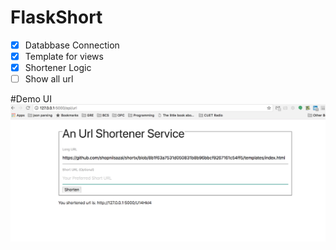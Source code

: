 # FlaskShort


- [x] Databbase Connection
- [x] Template for views
- [x] Shortener Logic
- [ ] Show all url 

#Demo UI
![demo](https://github.com/shajalahamedcse/FlaskShort/blob/master/Others/Screen%20Shot%202018-05-04%20at%2011.04.31%20PM.png)
